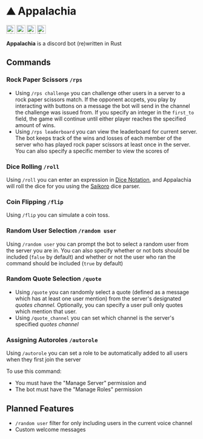# ⛰️ Appalachia
[<img alt="github" src="https://img.shields.io/badge/jolkert%2Fappalachia-babbf1?style=for-the-badge&logo=github&label=github&logoColor=D9E0EE&labelColor=292c3c" height=23>](https://github.com/jolkert/appalachia)
[<img alt="crates.io" src="https://img.shields.io/crates/v/appalachia?style=for-the-badge&logo=rust&logoColor=D9E0EE&labelColor=292c3c&color=ef9f76" height=23>](https://crates.io/crates/appalachia)
[<img alt="docs.rs" src="https://img.shields.io/badge/appalachia-e5c890?style=for-the-badge&logo=docs.rs&logoColor=D9E0EE&label=docs.rs&labelColor=292c3c" height=23>](https://docs.rs/appalachia/latest/appalachia)
[<img alt="Static Badge" src="https://img.shields.io/badge/jolkland-a4baeb?style=for-the-badge&logo=discord&logoColor=D9E0EE&label=discord&labelColor=292c3c" height=23>](https://discord.gg/G3pqGwydVd)

**Appalachia** is a discord bot (re)written in Rust

## Commands
### Rock Paper Scissors `/rps`
- Using `/rps challenge` you can challenge other users in a server to a rock paper 
scissors match. If the opponent accpets, you play by interacting with buttons
on a message the bot will send in the channel the challenge was issued from. 
If you specify an integer in the `first_to` field, the game will continue 
until either player reaches the specified amount of wins.
- Using `/rps leaderboard` you can view the leaderboard for current server. The bot
keeps track of the wins and losses of each member of the server who has played rock
paper scissors at least once in the server. You can also specify a specific member
to view the scores of

### Dice Rolling `/roll`
Using `/roll` you can enter an expression in
[Dice Notation](https://en.wikipedia.org/wiki/Dice_notation), and Appalachia 
will roll the dice for you using the
[Saikoro](`https://github.com/jolkert/saikoro`) dice parser.

### Coin Flipping `/flip`
Using `/flip` you can simulate a coin toss.

### Random User Selection `/random user`
Using `/random user` you can prompt the bot to select a random user from the 
server you are in. You can also specify whether or not bots should be included
(`false` by default) and whether or not the user who ran the command should be
included (`true` by default)

### Random Quote Selection `/quote`
- Using `/quote` you can randomly select a quote (defined as a message which has
at least one user mention) from the server's designated *quotes channel.*
Optionally, you can specify a user pull only quotes which mention that user.
- Using `/quote_channel` you can set which channel is the server's specified
*quotes channel*

### Assigning Autoroles `/autorole`
Using `/autorole` you can set a role to be automatically added to all users
when they first join the server  

To use this command:
- You must have the "Manage Server" permission and
- The bot must have the "Manage Roles" permission

## Planned Features
- `/random user` filter for only including users in the current voice channel
- Custom welcome messages